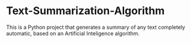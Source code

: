 # Text-Summarization-Algorithm
 This is a Python project that generates a summary of any text completely automatic, based on an Artificial Inteligence algorithm.
